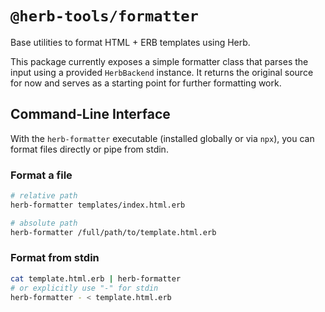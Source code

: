 # `@herb-tools/formatter`

Base utilities to format HTML + ERB templates using Herb.

This package currently exposes a simple formatter class that parses the
input using a provided `HerbBackend` instance. It returns the original
source for now and serves as a starting point for further formatting
work.

## Command‑Line Interface

With the `herb-formatter` executable (installed globally or via `npx`),
you can format files directly or pipe from stdin.

### Format a file

```bash
# relative path
herb-formatter templates/index.html.erb

# absolute path
herb-formatter /full/path/to/template.html.erb
```

### Format from stdin

```bash
cat template.html.erb | herb-formatter
# or explicitly use "-" for stdin
herb-formatter - < template.html.erb
```
